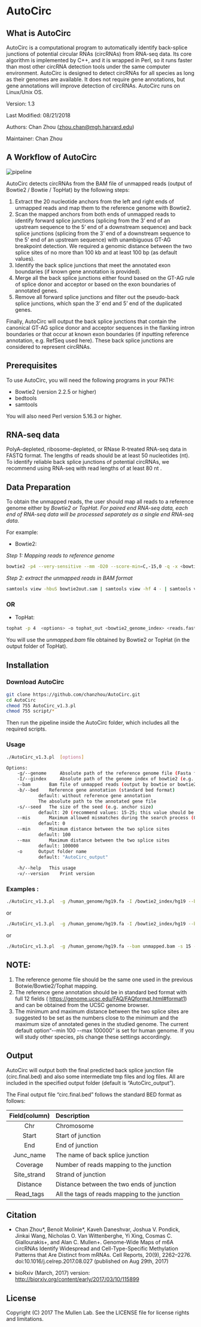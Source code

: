 # AutoCirc


## What is AutoCirc
AutoCirc is a computational program to automatically identify back-splice junctions of potential circular RNAs (circRNAs) from RNA-seq data. Its core algorithm is implemented by C++, and it is wrapped in Perl, so it runs faster than most other circRNA detection tools under the same computer environment. AutoCirc is designed to detect circRNAs for all species as long as their genomes are available. It does not require gene annotations, but gene annotations will improve detection of circRNAs. AutoCirc runs on Linux/Unix OS.

Version: 1.3

Last Modified: 08/21/2018

Authors: Chan Zhou (zhou.chan@mgh.harvard.edu)

Maintainer: Chan Zhou 

## A Workflow of AutoCirc 
![pipeline](https://github.com/chanzhou/AutoCirc/blob/master/AutoCirc_Workflow.jpg)

AutoCirc detects circRNAs from the BAM file of unmapped reads (output of Bowtie2 / Bowtie / TopHat) by the following steps: 
1)	Extract the 20 nucleotide anchors from the left and right ends of unmapped reads and map them to the reference genome with Bowtie2. 
2)	Scan the mapped anchors from both ends of unmapped reads to identify forward splice junctions (splicing from the 3’ end of an upstream sequence to the 5’ end of a downstream sequence) and back splice junctions (splicing from the 3’ end of a downstream sequence to the 5’ end of an upstream sequence) with unambiguous GT-AG breakpoint detection. We required a genomic distance between the two splice sites of no more than 100 kb and at least 100 bp (as default values). 
3)	Identify the back splice junctions that meet the annotated exon boundaries (if known gene annotation is provided).
4)	Merge all the back splice junctions either found based on the GT-AG rule of splice donor and acceptor or based on the exon boundaries of annotated genes. 
5)	Remove all forward splice junctions and filter out the pseudo-back splice junctions, which span the 3’ end and 5’ end of the duplicated genes.

Finally, AutoCirc will output the back splice junctions that contain the canonical GT-AG splice donor and acceptor sequences in the flanking intron boundaries or that occur at known exon boundaries (if inputting reference annotation, e.g. RefSeq used here). These back splice junctions are considered to represent circRNAs.

## Prerequisites

To use AutoCirc, you will need the following programs in your PATH:
* Bowtie2 (version 2.2.5 or higher)
* bedtools
* samtools

You will also need Perl version 5.16.3 or higher.


## RNA-seq data
PolyA-depleted, ribosome-depleted, or RNase R-treated RNA-seq data in FASTQ format.
The lengths of reads should be at least 50 nucleotides (nt). 
To identify reliable back splice junctions of potential circRNAs, we recommend using RNA-seq with read lengths of at least 80 nt . 

## Data Preparation
To obtain the unmapped reads, the user should map all reads to a reference genome either by *Bowtie2 or TopHat*. *For paired end RNA-seq data, each end of RNA-seq data will be processed separately as a single end RNA-seq data*.

For example:
* Bowtie2:

*Step 1: Mapping reads to reference genome*

```bash
bowtie2 -p4 --very-sensitive --mm -D20 --score-min=C,-15,0 -q -x <bowtie2_genome_index> -U <reads.fastq> 1>bowtie2out.sam 2>bowtie2.log 
```

*Step 2: extract the unmapped reads in BAM format*

```bash
samtools view -hbuS bowtie2out.sam | samtools view -hf 4 - | samtools view -Sb - | samtools sort - unmapped
```

### OR

* TopHat:
```bash
tophat -p 4  <options> -o tophat_out <bowtie2_genome_index> <reads.fastq>
```

You will use the *unmapped.bam* file obtained by Bowtie2 or TopHat (in the output folder of TopHat).

## Installation 

### Download AutoCirc
```bash
git clone https://github.com/chanzhou/AutoCirc.git 
cd AutoCirc
chmod 755 AutoCirc_v1.3.pl
chmod 755 script/*
```
Then run the pipeline inside the AutoCirc folder, which includes all the required scripts. 

### Usage
```bash
./AutoCirc_v1.3.pl  [options]

Options:	
	-g/--genome     Absolute path of the reference genome file (Fasta format) 
	-I/--gindex     Absolute path of the genome index of bowtie2 (e.g. /bowtie2_index/hg19)
	--bam		Bam file of unmapped reads (output by bowtie or bowtie2 or tophat)
	-b/--bed	Reference gene annotation (standard bed format) 
			default: without reference gene annotation
			The absolute path to the annotated gene file
	-s/--seed	The size of the seed (e.g. anchor size)
			default: 20 (recommend values: 15-25; this value should be smaller than the (length of reads-10)/2)
	--mis		Maximum allowed mismatches during the search process (0, 1, or 2) 
			default: 0
	--min		Minimum distance between the two splice sites
			default: 100
	--max 		Maximum distance between the two splice sites
			default: 100000
	-o 		Output folder name 
			default: "AutoCirc_output"
	
	-h/--help	This usage
	-v/--version	Print version
```

### Examples :
```bash
./AutoCirc_v1.3.pl  -g /human_genome/hg19.fa -I /bowtie2_index/hg19 --bam unmapped.bam -b /hg19/Annotation/refGene.bed --mis 0 --min 100 --max 100000 -s 20 -o autocirc_output 
```
or

```bash
./AutoCirc_v1.3.pl  -g /human_genome/hg19.fa -I /bowtie2_index/hg19 --bam unmapped.bam -b /hg19/Annotation/refGene.bed
```
or

```bash
./AutoCirc_v1.3.pl  -g /human_genome/hg19.fa --bam unmapped.bam -s 15 -o autocirc_output   
```

## NOTE: 
1. The reference genome file should be the same one used in the previous Botwie/Bowtie2/Tophat mapping.
2. The reference gene annotation should be in standard bed format with full 12 fields ( https://genome.ucsc.edu/FAQ/FAQformat.html#format1) and can be obtained from the UCSC genome browser.
3. The minimum and maximum distance between the two splice sites are suggested to be set as the numbers close to the minimum and the maximum size of annotated genes in the studied genome.  The current default option“--min 100 --max 100000” is set for human genome. If you will study other species, pls change these settings accordingly. 


## Output
AutoCirc will output both the final predicted back splice junction file (circ.final.bed) and also some intermediate tmp files and log files. All are included in the specified output folder (default is “AutoCirc_output”).

The Final output file “circ.final.bed” follows the standard BED format as follows:

| Field(column)| Description                                   |
| :-----------:| :---------------------------------------------|
| Chr	       | Chromosome                                    |
| Start	       | Start of junction                             |
| End	       | End of junction                               |
| Junc_name    | The name of back splice junction              |
| Coverage     | Number of reads mapping to the junction       |
| Site_strand  | Strand of junction                            |
| Distance     | Distance between the two ends of junction     |
| Read_tags    | All the tags of reads mapping to the junction |


## Citation

* Chan Zhou*, Benoit Molinie*, Kaveh Daneshvar, Joshua V. Pondick, Jinkai Wang, Nicholas O. Van Wittenberghe, Yi Xing, Cosmas C. Giallourakis+, and Alan C. Mullen+. Genome-Wide Maps of m6A circRNAs Identify Widespread and Cell-Type-Specific Methylation Patterns that Are Distinct from mRNAs. Cell Reports, 20(9), 2262–2276. doi:10.1016/j.celrep.2017.08.027 (published on Aug 29th, 2017) 

* bioRxiv (March, 2017) version:  http://biorxiv.org/content/early/2017/03/10/115899

## License
Copyright (C) 2017 The Mullen Lab. See the LICENSE file for license rights and limitations.


